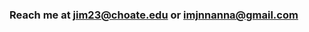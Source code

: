### Reach me at jim23@choate.edu or imjnnanna@gmail.com

<!--
**imjnnanna/imjnnanna** is a ✨ _special_ ✨ repository because its `README.md` (this file) appears on your GitHub profile.

- 🔭 I’m currently working on not a lot of things, but look out for more soon!
- 🌱 I’m currently learning Computer Networking and Databases
- 👯 I’m looking to collaborate on ...
- 🤔 I’m looking for help with ...
- 💬 Ask me about ...
- 📫 How to reach me: Instagram @jewon_im, Twitter @jewonton, email imjnnanna@gmail.com or jim23@choate.edu
- 😄 Pronouns: she/her/hers
- ⚡ Fun fact: ...
-->
